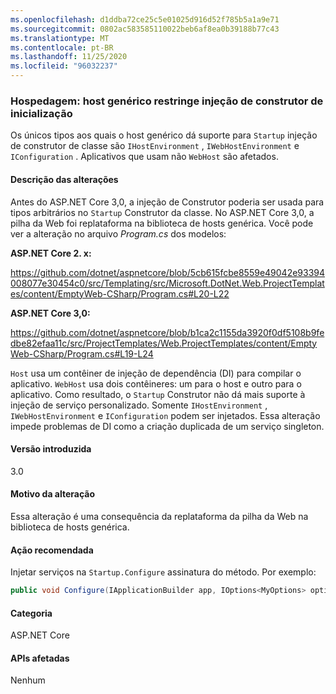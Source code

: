```yaml
---
ms.openlocfilehash: d1ddba72ce25c5e01025d916d52f785b5a1a9e71
ms.sourcegitcommit: 0802ac583585110022beb6af8ea0b39188b77c43
ms.translationtype: MT
ms.contentlocale: pt-BR
ms.lasthandoff: 11/25/2020
ms.locfileid: "96032237"
---
```

### <a name="hosting-generic-host-restricts-startup-constructor-injection"></a>Hospedagem: host genérico restringe injeção de construtor de inicialização

Os únicos tipos aos quais o host genérico dá suporte para `Startup` injeção de construtor de classe são `IHostEnvironment` , `IWebHostEnvironment` e `IConfiguration` . Aplicativos que usam não `WebHost` são afetados.

#### <a name="change-description"></a>Descrição das alterações

Antes do ASP.NET Core 3,0, a injeção de Construtor poderia ser usada para tipos arbitrários no `Startup` Construtor da classe. No ASP.NET Core 3,0, a pilha da Web foi replataforma na biblioteca de hosts genérica. Você pode ver a alteração no arquivo *Program.cs* dos modelos:

**ASP.NET Core 2. x:**

<https://github.com/dotnet/aspnetcore/blob/5cb615fcbe8559e49042e93394008077e30454c0/src/Templating/src/Microsoft.DotNet.Web.ProjectTemplates/content/EmptyWeb-CSharp/Program.cs#L20-L22>

**ASP.NET Core 3,0:**

<https://github.com/dotnet/aspnetcore/blob/b1ca2c1155da3920f0df5108b9fedbe82efaa11c/src/ProjectTemplates/Web.ProjectTemplates/content/EmptyWeb-CSharp/Program.cs#L19-L24>

`Host` usa um contêiner de injeção de dependência (DI) para compilar o aplicativo. `WebHost` usa dois contêineres: um para o host e outro para o aplicativo. Como resultado, o `Startup` Construtor não dá mais suporte à injeção de serviço personalizado. Somente `IHostEnvironment` , `IWebHostEnvironment` e `IConfiguration` podem ser injetados. Essa alteração impede problemas de DI como a criação duplicada de um serviço singleton.

#### <a name="version-introduced"></a>Versão introduzida

3.0

#### <a name="reason-for-change"></a>Motivo da alteração

Essa alteração é uma consequência da replataforma da pilha da Web na biblioteca de hosts genérica.

#### <a name="recommended-action"></a>Ação recomendada

Injetar serviços na `Startup.Configure` assinatura do método. Por exemplo:

```csharp
public void Configure(IApplicationBuilder app, IOptions<MyOptions> options)
```

#### <a name="category"></a>Categoria

ASP.NET Core

#### <a name="affected-apis"></a>APIs afetadas

Nenhum

<!-- 

#### Affected APIs

Not detectable via API analysis

-->
